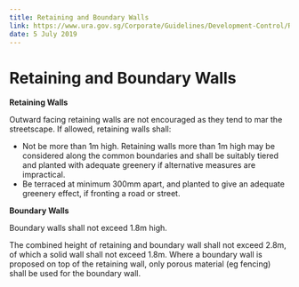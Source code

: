 ```yaml
---
title: Retaining and Boundary Walls
link: https://www.ura.gov.sg/Corporate/Guidelines/Development-Control/Residential/Semi-Detached-Houses/Retaining-Walls
date: 5 July 2019
---
```


# Retaining and Boundary Walls

**Retaining Walls**

Outward facing retaining walls are not encouraged as they tend to mar the streetscape. If allowed, retaining walls shall:

- Not be more than 1m high. Retaining walls more than 1m high may be considered along the common boundaries and shall be suitably tiered and planted with adequate greenery if alternative measures are impractical.
- Be terraced at minimum 300mm apart, and planted to give an adequate greenery effect, if fronting a road or street.

**Boundary Walls**

Boundary walls shall not exceed 1.8m high.

The combined height of retaining and boundary wall shall not exceed 2.8m, of which a solid wall shall not exceed 1.8m. Where a boundary wall is proposed on top of the retaining wall, only porous material (eg fencing) shall be used for the boundary wall.


